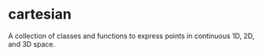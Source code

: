 # cartesian
A collection of classes and functions to express points in continuous 1D, 2D, and 3D space.
